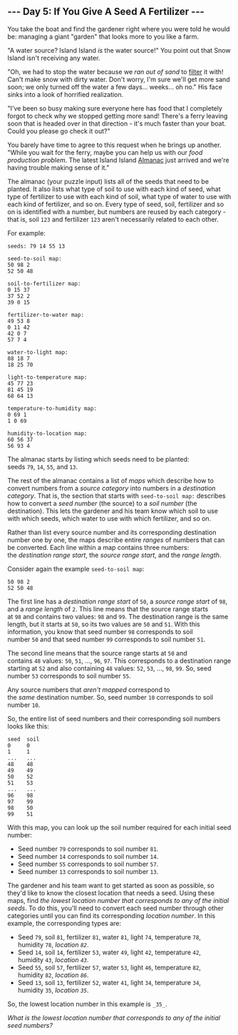 ## --- Day 5: If You Give A Seed A Fertilizer ---

You take the boat and find the gardener right where you were told he would be: managing a giant "garden" that looks more to you like a farm.

"A water source? Island Island _is_ the water source!" You point out that Snow Island isn't receiving any water.

"Oh, we had to stop the water because we _ran out of sand_ to [filter](https://en.wikipedia.org/wiki/Sand_filter) it with! Can't make snow with dirty water. Don't worry, I'm sure we'll get more sand soon; we only turned off the water a few days... weeks... oh no." His face sinks into a look of horrified realization.

"I've been so busy making sure everyone here has food that I completely forgot to check why we stopped getting more sand! There's a ferry leaving soon that is headed over in that direction - it's much faster than your boat. Could you please go check it out?"

You barely have time to agree to this request when he brings up another. "While you wait for the ferry, maybe you can help us with our _food production problem_. The latest Island Island [Almanac](https://en.wikipedia.org/wiki/Almanac) just arrived and we're having trouble making sense of it."

The almanac (your puzzle input) lists all of the seeds that need to be planted. It also lists what type of soil to use with each kind of seed, what type of fertilizer to use with each kind of soil, what type of water to use with each kind of fertilizer, and so on. Every type of seed, soil, fertilizer and so on is identified with a number, but numbers are reused by each category - that is, soil `123` and fertilizer `123` aren't necessarily related to each other.

For example:

```
seeds: 79 14 55 13

seed-to-soil map:
50 98 2
52 50 48

soil-to-fertilizer map:
0 15 37
37 52 2
39 0 15

fertilizer-to-water map:
49 53 8
0 11 42
42 0 7
57 7 4

water-to-light map:
88 18 7
18 25 70

light-to-temperature map:
45 77 23
81 45 19
68 64 13

temperature-to-humidity map:
0 69 1
1 0 69

humidity-to-location map:
60 56 37
56 93 4
```

The almanac starts by listing which seeds need to be planted: seeds `79`, `14`, `55`, and `13`.

The rest of the almanac contains a list of _maps_ which describe how to convert numbers from a _source category_ into numbers in a _destination category_. That is, the section that starts with `seed-to-soil map:` describes how to convert a _seed number_ (the source) to a _soil number_ (the destination). This lets the gardener and his team know which soil to use with which seeds, which water to use with which fertilizer, and so on.

Rather than list every source number and its corresponding destination number one by one, the maps describe entire _ranges_ of numbers that can be converted. Each line within a map contains three numbers: the _destination range start_, the _source range start_, and the _range length_.

Consider again the example `seed-to-soil map`:

```
50 98 2
52 50 48
```

The first line has a _destination range start_ of `50`, a _source range start_ of `98`, and a _range length_ of `2`. This line means that the source range starts at `98` and contains two values: `98` and `99`. The destination range is the same length, but it starts at `50`, so its two values are `50` and `51`. With this information, you know that seed number `98` corresponds to soil number `50` and that seed number `99` corresponds to soil number `51`.

The second line means that the source range starts at `50` and contains `48` values: `50`, `51`, ..., `96`, `97`. This corresponds to a destination range starting at `52` and also containing `48` values: `52`, `53`, ..., `98`, `99`. So, seed number `53` corresponds to soil number `55`.

Any source numbers that _aren't mapped_ correspond to the _same_ destination number. So, seed number `10` corresponds to soil number `10`.

So, the entire list of seed numbers and their corresponding soil numbers looks like this:

```
seed  soil
0     0
1     1
...   ...
48    48
49    49
50    52
51    53
...   ...
96    98
97    99
98    50
99    51
```

With this map, you can look up the soil number required for each initial seed number:

- Seed number `79` corresponds to soil number `81`.
- Seed number `14` corresponds to soil number `14`.
- Seed number `55` corresponds to soil number `57`.
- Seed number `13` corresponds to soil number `13`.

The gardener and his team want to get started as soon as possible, so they'd like to know the closest location that needs a seed. Using these maps, find _the lowest location number that corresponds to any of the initial seeds_. To do this, you'll need to convert each seed number through other categories until you can find its corresponding _location number_. In this example, the corresponding types are:

- Seed `79`, soil `81`, fertilizer `81`, water `81`, light `74`, temperature `78`, humidity `78`, _location `82`_.
- Seed `14`, soil `14`, fertilizer `53`, water `49`, light `42`, temperature `42`, humidity `43`, _location `43`_.
- Seed `55`, soil `57`, fertilizer `57`, water `53`, light `46`, temperature `82`, humidity `82`, _location `86`_.
- Seed `13`, soil `13`, fertilizer `52`, water `41`, light `34`, temperature `34`, humidity `35`, _location `35`_.

So, the lowest location number in this example is `_35_`.

_What is the lowest location number that corresponds to any of the initial seed numbers?_
